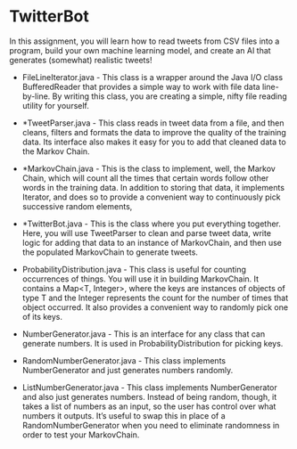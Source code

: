 # TwitterBot

In this assignment, you will learn how to read tweets from CSV files into a program, build your own machine learning model, and create an AI that generates (somewhat) realistic tweets!

+ FileLineIterator.java - This class is a wrapper around the Java I/O class BufferedReader that provides a simple way to work with file data line-by-line. By writing this class, you are creating a simple, nifty file reading utility for yourself.

+ *TweetParser.java - This class reads in tweet data from a file, and then cleans, filters and formats the data to improve the quality of the training data. Its interface also makes it easy for you to add that cleaned data to the Markov Chain.

+ *MarkovChain.java - This is the class to implement, well, the Markov Chain, which will count all the times that certain words follow other words in the training data. In addition to storing that data, it implements Iterator, and does so to provide a convenient way to continuously pick successive random elements,

+ *TwitterBot.java - This is the class where you put everything together. Here, you will use TweetParser to clean and parse tweet data, write logic for adding that data to an instance of MarkovChain, and then use the populated MarkovChain to generate tweets.

+ ProbabilityDistribution.java - This class is useful for counting occurrences of things. You will use it in building MarkovChain. It contains a Map<T, Integer>, where the keys are instances of objects of type T and the Integer represents the count for the number of times that object occurred. It also provides a convenient way to randomly pick one of its keys.

+ NumberGenerator.java - This is an interface for any class that can generate numbers. It is used in ProbabilityDistribution for picking keys.

+ RandomNumberGenerator.java - This class implements NumberGenerator and just generates numbers randomly.

+ ListNumberGenerator.java - This class implements NumberGenerator and also just generates numbers. Instead of being random, though, it takes a list of numbers as an input, so the user has control over what numbers it outputs. It’s useful to swap this in place of a RandomNumberGenerator when you need to eliminate randomness in order to test your MarkovChain.
